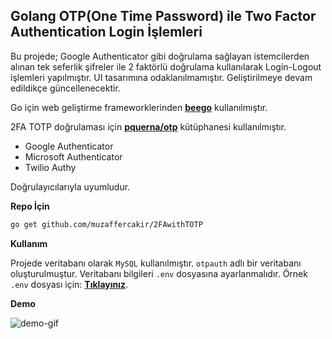 ## Golang OTP(One Time Password) ile Two Factor Authentication Login İşlemleri

Bu projede; Google Authenticator gibi doğrulama sağlayan istemcilerden alınan tek seferlik şifreler ile 2 faktörlü doğrulama kullanılarak Login-Logout işlemleri yapılmıştır.
UI tasarımına odaklanılmamıştır.
Geliştirilmeye devam edildikçe güncellenecektir.

Go için web geliştirme frameworklerinden [**beego**](https://github.com/beego/beego) kullanılmıştır.

 2FA TOTP doğrulaması için [**pquerna/otp**](https://github.com/pquerna/otp) kütüphanesi kullanılmıştır.

 - Google Authenticator
 - Microsoft Authenticator
 - Twilio Authy

 Doğrulayıcılarıyla uyumludur.

**Repo İçin**

```bash
go get github.com/muzaffercakir/2FAwithTOTP
```
**Kullanım**

Projede veritabanı olarak `MySQL` kullanılmıştır.
`otpauth` adlı bir veritabanı oluşturulmuştur.
Veritabanı bilgileri `.env` dosyasına ayarlanmalıdır.
Örnek `.env` dosyası için: [**Tıklayınız**](/env.example).

**Demo**



![demo-gif](https://user-images.githubusercontent.com/98349765/186287802-f51490f6-33ea-4614-94b2-97ef0be6763c.gif)
